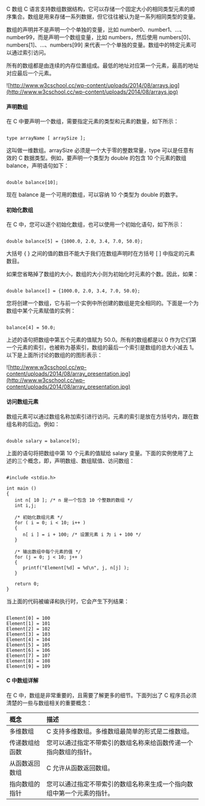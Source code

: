  C 数组
  C 语言支持数组数据结构，它可以存储一个固定大小的相同类型元素的顺序集合。数组是用来存储一系列数据，但它往往被认为是一系列相同类型的变量。

 数组的声明并不是声明一个个单独的变量，比如 number0、number1、...、number99，而是声明一个数组变量，比如 numbers，然后使用 numbers[0]、numbers[1]、...、numbers[99] 来代表一个个单独的变量。数组中的特定元素可以通过索引访问。

 所有的数组都是由连续的内存位置组成。最低的地址对应第一个元素，最高的地址对应最后一个元素。

 ![http://www.w3cschool.cc/wp-content/uploads/2014/08/arrays.jpg](http://www.w3cschool.cc/wp-content/uploads/2014/08/arrays.jpg)


 
#### 声明数组

 在 C 中要声明一个数组，需要指定元素的类型和元素的数量，如下所示：

 
```

type arrayName [ arraySize ];

```
 这叫做一维数组。arraySize 必须是一个大于零的整数常量，type 可以是任意有效的 C 数据类型。例如，要声明一个类型为 double 的包含 10 个元素的数组 balance，声明语句如下：

 
```

double balance[10];

```
 现在 balance 是一个可用的数组，可以容纳 10 个类型为 double 的数字。

 
#### 初始化数组

 在 C 中，您可以逐个初始化数组，也可以使用一个初始化语句，如下所示：

 
```

double balance[5] = {1000.0, 2.0, 3.4, 7.0, 50.0};

```
 大括号 { } 之间的值的数目不能大于我们在数组声明时在方括号 [ ] 中指定的元素数目。

 如果您省略掉了数组的大小，数组的大小则为初始化时元素的个数。因此，如果：

 
```

double balance[] = {1000.0, 2.0, 3.4, 7.0, 50.0};

```
 您将创建一个数组，它与前一个实例中所创建的数组是完全相同的。下面是一个为数组中某个元素赋值的实例：

 
```

balance[4] = 50.0;

```
 上述的语句把数组中第五个元素的值赋为 50.0。所有的数组都是以 0 作为它们第一个元素的索引，也被称为基索引，数组的最后一个索引是数组的总大小减去 1。以下是上面所讨论的数组的的图形表示：

 ![http://www.w3cschool.cc/wp-content/uploads/2014/08/array_presentation.jpg](http://www.w3cschool.cc/wp-content/uploads/2014/08/array_presentation.jpg)
#### 访问数组元素

 数组元素可以通过数组名称加索引进行访问。元素的索引是放在方括号内，跟在数组名称的后边。例如：

 
```

double salary = balance[9];

```
 上面的语句将把数组中第 10 个元素的值赋给 salary 变量。下面的实例使用了上述的三个概念，即，声明数组、数组赋值、访问数组：

 
```

#include <stdio.h>
 
int main ()
{
   int n[ 10 ]; /* n 是一个包含 10 个整数的数组 */
   int i,j;
 
   /* 初始化数组元素 */         
   for ( i = 0; i < 10; i++ )
   {
      n[ i ] = i + 100; /* 设置元素 i 为 i + 100 */
   }
   
   /* 输出数组中每个元素的值 */
   for (j = 0; j < 10; j++ )
   {
      printf("Element[%d] = %d\n", j, n[j] );
   }
 
   return 0;
}

```
 当上面的代码被编译和执行时，它会产生下列结果：

 
```

Element[0] = 100
Element[1] = 101
Element[2] = 102
Element[3] = 103
Element[4] = 104
Element[5] = 105
Element[6] = 106
Element[7] = 107
Element[8] = 108
Element[9] = 109

```
 
#### C 中数组详解

 在 C 中，数组是非常重要的，且需要了解更多的细节。下面列出了 C 程序员必须清楚的一些与数组相关的重要概念：

 

|概念|描述|
|:--|:--|
| 多维数组|C 支持多维数组。多维数组最简单的形式是二维数组。|
| 传递数组给函数|您可以通过指定不带索引的数组名称来给函数传递一个指向数组的指针。|
| 从函数返回数组|C 允许从函数返回数组。|
| 指向数组的指针|您可以通过指定不带索引的数组名称来生成一个指向数组中第一个元素的指针。|




